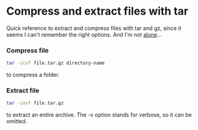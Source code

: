 # Compress and extract files with tar

Quick reference to extract and compress files with tar and gz, since it seems I can't remember the right options. 
And I'm not [alone](http://xkcd.com/1168/)...

### Compress file

```bash
tar -zcvf file.tar.gz directory-name
```
to compress a folder. 


### Extract file

```bash
tar -zxvf file.tar.gz 
```
to extract an entire archive. The -v option stands for verbose, so it can be omitted.